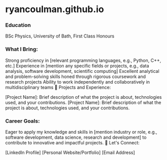 # ryancoulman.github.io


### Education  
BSc Physics, University of Bath, First Class Honours


### What I Bring:

Strong proficiency in [relevant programming languages, e.g., Python, C++, etc.]
Experience in [mention any specific fields or projects, e.g., data analysis, software development, scientific computing]
Excellent analytical and problem-solving skills honed through rigorous coursework and research projects
Ability to work independently and collaboratively in multidisciplinary teams
🌟 Projects and Experience:

[Project Name]: Brief description of what the project is about, technologies used, and your contributions.
[Project Name]: Brief description of what the project is about, technologies used, and your contributions.


### Career Goals:

Eager to apply my knowledge and skills in [mention industry or role, e.g., software development, data science, research and development] to contribute to innovative and impactful projects.
💼 Let's Connect:

[LinkedIn Profile]
[Personal Website/Portfolio]
[Email Address]
